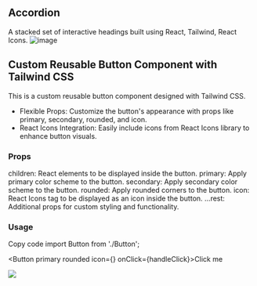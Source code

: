 ## Accordion
A stacked set of interactive headings built using React, Tailwind, React Icons.
![image](https://github.com/Tokitaka/react-reusable-components-collection/assets/110197274/0d98866c-d289-4a5d-b55b-8b08e472853f)

## Custom Reusable Button Component with Tailwind CSS
This is a custom reusable button component designed with Tailwind CSS.

- Flexible Props: Customize the button's appearance with props like primary, secondary, rounded, and icon.
- React Icons Integration: Easily include icons from React Icons library to enhance button visuals.

### Props
children: React elements to be displayed inside the button.
primary: Apply primary color scheme to the button.
secondary: Apply secondary color scheme to the button.
rounded: Apply rounded corners to the button.
icon: React Icons tag to be displayed as an icon inside the button.
...rest: Additional props for custom styling and functionality.

### Usage
Copy code
import Button from './Button';

<Button primary rounded icon={<YourIconComponent />} onClick={handleClick}>Click me</Button>

<img src="https://github.com/Tokitaka/react-reusable-components-collection/assets/110197274/14e62bc2-2c53-4622-8877-6fded2c26e3c">

